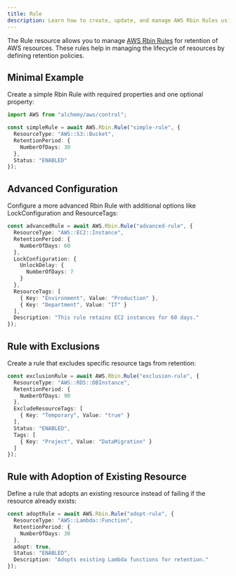 ```yaml
---
title: Rule
description: Learn how to create, update, and manage AWS Rbin Rules using Alchemy Cloud Control.
---
```



The Rule resource allows you to manage [AWS Rbin Rules](https://docs.aws.amazon.com/rbin/latest/userguide/) for retention of AWS resources. These rules help in managing the lifecycle of resources by defining retention policies.

## Minimal Example

Create a simple Rbin Rule with required properties and one optional property:

```ts
import AWS from "alchemy/aws/control";

const simpleRule = await AWS.Rbin.Rule("simple-rule", {
  ResourceType: "AWS::S3::Bucket",
  RetentionPeriod: {
    NumberOfDays: 30
  },
  Status: "ENABLED"
});
```

## Advanced Configuration

Configure a more advanced Rbin Rule with additional options like LockConfiguration and ResourceTags:

```ts
const advancedRule = await AWS.Rbin.Rule("advanced-rule", {
  ResourceType: "AWS::EC2::Instance",
  RetentionPeriod: {
    NumberOfDays: 60
  },
  LockConfiguration: {
    UnlockDelay: {
      NumberOfDays: 7
    }
  },
  ResourceTags: [
    { Key: "Environment", Value: "Production" },
    { Key: "Department", Value: "IT" }
  ],
  Description: "This rule retains EC2 instances for 60 days."
});
```

## Rule with Exclusions

Create a rule that excludes specific resource tags from retention:

```ts
const exclusionRule = await AWS.Rbin.Rule("exclusion-rule", {
  ResourceType: "AWS::RDS::DBInstance",
  RetentionPeriod: {
    NumberOfDays: 90
  },
  ExcludeResourceTags: [
    { Key: "Temporary", Value: "true" }
  ],
  Status: "ENABLED",
  Tags: [
    { Key: "Project", Value: "DataMigration" }
  ]
});
```

## Rule with Adoption of Existing Resource

Define a rule that adopts an existing resource instead of failing if the resource already exists:

```ts
const adoptRule = await AWS.Rbin.Rule("adopt-rule", {
  ResourceType: "AWS::Lambda::Function",
  RetentionPeriod: {
    NumberOfDays: 30
  },
  adopt: true,
  Status: "ENABLED",
  Description: "Adopts existing Lambda functions for retention."
});
```
